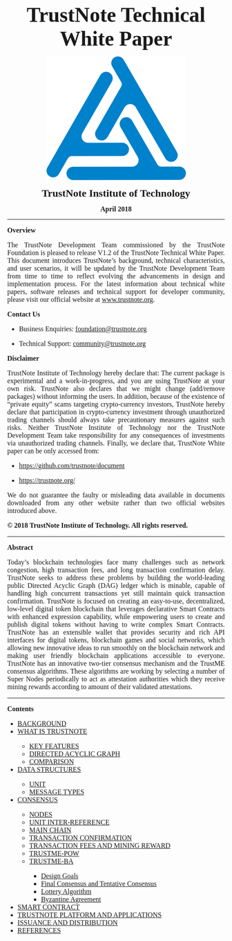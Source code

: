 <html>
<div align="center">
<p><font face="cambria" size="12"><b>TrustNote Technical White Paper</b></font></p>

<p><a target="_blank" href="Docs/ICO.png"><img align="center" src="Docs/ICO.png"></a></p>

<p><font face="cambria" size="5"><b>TrustNote Institute of Technology</b></font></p>

<p><font face="cambria" size="3"><b>April 2018</b></font></p>
</div>

------

<div align="justify">

<font face="cambria" size="3">

<b>Overview</b>

<p>The TrustNote Development Team commissioned by the TrustNote Foundation is pleased to release V1.2 of the TrustNote Technical White Paper.  This document introduces TrustNote’s background, technical characteristics, and user scenarios, it will be updated by the TrustNote Development Team from time to time to reflect evolving the advancements in design and implementation process.  For the latest information about technical white papers, software releases and technical support for developer community, please visit our official website at <a href="www.trustnote.org" target="_blank" rel="external">www.trustnote.org</a>.</p>

<b>Contact Us</b>
<ul>
<li><p>Business Enquiries:  <a href="foundation@trustnote.org" target="_blank" rel="external">foundation@trustnote.org</a></p></li>
<li><p>Technical Support:  <a href="community@trustnote.org" target="_blank" rel="external">community@trustnote.org</a></p></li>
</ul>

<b>Disclaimer</b>
<p><!--justify-->TrustNote Institute of Technology hereby declare that: The current package is experimental and a work-in-progress, and you are using TrustNote at your own risk.  TrustNote also declares that we might change (add/remove packages) without informing the users.  In addition, because of the existence of “private equity” scams targeting crypto-currency investors, TrustNote hereby declare that participation in crypto-currency investment through unauthorized trading channels should always take precautionary measures against such risks.  Neither TrustNote Institute of Technology nor the TrustNote Development Team take responsibility for any consequences of investments via unauthorized trading channels.  Finally, we declare that, TrustNote White paper can be only accessed from:</P>
<ul>
<li><p><a href="https://github.com/trustnote/document" target="_blank" rel="external">https://github.com/trustnote/document</a></p></li>
<li><p><a href="https://trustnote.org/" target="_blank" rel="external">https://trustnote.org/</a></p></li>
</ul>
<p>We do not guarantee the faulty or misleading data available in documents downloaded from any other website rather than two official websites introduced above.</P>

<p><b>© 2018 TrustNote Institute of Technology. All rights reserved.</b></p>

</font>
</div>

------

<div align="justify">

<font face="cambria" size="3">
  
<b>Abstract</b>
<p>Today’s blockchain technologies face many challenges such as network congestion, high transaction fees, and long transaction confirmation delay.  TrustNote seeks to address these problems by building the world-leading public Directed Acyclic Graph (DAG) ledger which is minable, capable of handling high concurrent transactions yet still maintain quick transaction confirmation.  TrustNote is focused on creating an easy-to-use, decentralized, low-level digital token blockchain that leverages declarative Smart Contracts with enhanced expression capability, while empowering users to create and publish digital tokens without having to write complex Smart Contracts.  TrustNote has an extensible wallet that provides security and rich API interfaces for digital tokens, blockchain games and social networks, which allowing new innovative ideas to run smoothly on the blockchain network and making user friendly blockchain applications accessible to everyone.  TrustNote has an innovative two-tier consensus mechanism and the TrustME consensus algorithms.  These algorithms are working by selecting a number of Super Nodes periodically to act as attestation authorities which they receive mining rewards according to amount of their validated attestations.</p>

</font>
</div>

------

<div align="left">

<font face="cambria" size="3">

<b>Contents</b>
<ul>
  <li><a href="#BACKGROUND">BACKGROUND</a></li>
  <li><a href="#WHAT-IS-TRUSTNOTE">WHAT IS TRUSTNOTE</a></li>
    <ul><li><a href="#KEY-FEATURES">KEY FEATURES</a></li>
    <li><a href="#DIRECTED-ACYCLIC-GRAPH">DIRECTED ACYCLIC GRAPH</a></li>
    <li><a href="#COMPARISON">COMPARISON</a></li></ul>
  <li><a href="#DATA-STRUCTURES">DATA STRUCTURES</a></li>
    <ul><li><a href="#UNIT">UNIT</a></li>
    <li><a href="#MESSAGE-TYPES">MESSAGE TYPES</a></li></ul>
  <li><a href="#CONSENSUS">CONSENSUS</a></li>
    <ul><li><a href="#NODES">NODES</a></li>
    <li><a href="#UNIT-INTER-REFERENCE">UNIT INTER-REFERENCE</a></li>
    <li><a href="#MAIN-CHAIN">MAIN CHAIN</a></li>
    <li><a href="#TRANSACTION-CONFIRMATION">TRANSACTION CONFIRMATION</a></li>
    <li><a href="#TRANSACTION-FEES-AND-MINING-REWARD">TRANSACTION FEES AND MINING REWARD</a></li>
    <li><a href="#TRUSTME-POW">TRUSTME-POW</a></li>
    <li><a href="#TRUSTME-BA">TRUSTME-BA</a></li>
      <ul><li><a href="#Design-Goals">Design Goals</a></li>
      <li><a href="#Final-Consensus-and-Tentative-Consensus">Final Consensus and Tentative Consensus</a></li>
      <li><a href="#Lottery-Algorithm">Lottery Algorithm</a></li>
       <li><a href="#Byzantine-Agreement">Byzantine Agreement</a></li></ul></ul>
  <li><a href="#SMART-CONTRACT">SMART CONTRACT</a></li>
  <li><a href="#TRUSTNOTE-PLATFORM-AND-APPLICATIONS">TRUSTNOTE PLATFORM AND APPLICATIONS</a></li>
  <li><a href="#ISSUANCE-AND-DISTRIBUTION">ISSUANCE AND DISTRIBUTION</a></li>
  <li><a href="#REFERENCES">REFERENCES</a></li>
<ul>
</font>
</div>
















</html>
